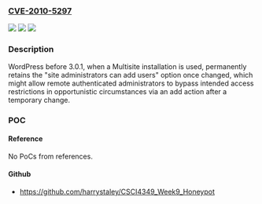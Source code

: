 ### [CVE-2010-5297](https://cve.mitre.org/cgi-bin/cvename.cgi?name=CVE-2010-5297)
![](https://img.shields.io/static/v1?label=Product&message=n%2Fa&color=blue)
![](https://img.shields.io/static/v1?label=Version&message=n%2Fa&color=blue)
![](https://img.shields.io/static/v1?label=Vulnerability&message=n%2Fa&color=brighgreen)

### Description

WordPress before 3.0.1, when a Multisite installation is used, permanently retains the "site administrators can add users" option once changed, which might allow remote authenticated administrators to bypass intended access restrictions in opportunistic circumstances via an add action after a temporary change.

### POC

#### Reference
No PoCs from references.

#### Github
- https://github.com/harrystaley/CSCI4349_Week9_Honeypot

